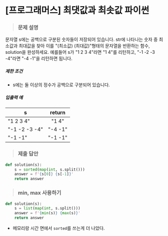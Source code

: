 # [프로그래머스] 최댓값과 최솟값 파이썬

> ### 문제 설명

문자열 s에는 공백으로 구분된 숫자들이 저장되어 있습니다. str에 나타나는 숫자 중 최소값과 최대값을 찾아 이를 "(최소값) (최대값)"형태의 문자열을 반환하는 함수, solution을 완성하세요.
예를들어 s가 "1 2 3 4"라면 "1 4"를 리턴하고, "-1 -2 -3 -4"라면 "-4 -1"을 리턴하면 됩니다.

##### 제한 조건

- s에는 둘 이상의 정수가 공백으로 구분되어 있습니다.

##### 입출력 예

| s             | return  |
| ------------- | :-----: |
| "1 2 3 4"     |  "1 4"  |
| "-1 -2 -3 -4" | "-4 -1" |
| "-1 -1"       | "-1 -1" |

> ### 제출 답안

```python
def solution(s):
    s = sorted(map(int, s.split()))
    answer = f'{s[0]} {s[-1]}'
    return answer
```

> ### min, max 사용하기

```python
def solution(s):
    s = list(map(int, s.split()))
    answer = f'{min(s)} {max(s)}'
    return answer
```

- 메모리랑 시간 면에서 `sorted`를 쓰는게 더 나았다.
